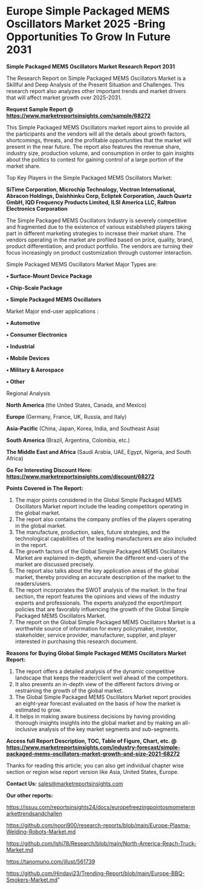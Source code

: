 # Europe Simple Packaged MEMS Oscillators Market 2025 -Bring Opportunities To Grow In Future 2031

<strong>Simple Packaged MEMS Oscillators Market Research Report 2031</strong>

The Research Report on Simple Packaged MEMS Oscillators Market is a Skillful and Deep Analysis of the Present Situation and Challenges. This research report also analyzes other important trends and market drivers that will affect market growth over 2025-2031.

<strong>Request Sample Report @ <a href=https://www.marketreportsinsights.com/sample/68272>https://www.marketreportsinsights.com/sample/68272</a></strong>

This Simple Packaged MEMS Oscillators market report aims to provide all the participants and the vendors will all the details about growth factors, shortcomings, threats, and the profitable opportunities that the market will present in the near future. The report also features the revenue share, industry size, production volume, and consumption in order to gain insights about the politics to contest for gaining control of a large portion of the market share.

Top Key Players in the Simple Packaged MEMS Oscillators Market:

<strong>SiTime Corporation, Microchip Technology, Vectron International, Abracon Holdings, Daishhinku Corp, Ecliptek Corporation, Jauch Quartz GmbH, IQD Frequency Products Limited, ILSI America LLC, Raltron Electronics Corporation</strong>

The Simple Packaged MEMS Oscillators Industry is severely competitive and fragmented due to the existence of various established players taking part in different marketing strategies to increase their market share. The vendors operating in the market are profiled based on price, quality, brand, product differentiation, and product portfolio. The vendors are turning their focus increasingly on product customization through customer interaction.

Simple Packaged MEMS Oscillators Market Major Types are:

<strong>• Surface-Mount Device Package

• Chip-Scale Package

• Simple Packaged MEMS Oscillators</strong>

Market Major end-user applications :

<strong>• Automotive

• Consumer Electronics

• Industrial

• Mobile Devices

• Military & Aerospace

• Other</strong>

Regional Analysis

</u><strong><b>North America</b></strong> (the United States, Canada, and Mexico)

<strong><b>Europe </b></strong>(Germany, France, UK, Russia, and Italy)

<strong><b>Asia-Pacific</b></strong> (China, Japan, Korea, India, and Southeast Asia)

<strong><b>South America</b></strong> (Brazil, Argentina, Colombia, etc.)

<strong><b>The Middle East and Africa</b></strong> (Saudi Arabia, UAE, Egypt, Nigeria, and South Africa)

<strong>Go For Interesting Discount Here: <a href=https://www.marketreportsinsights.com/discount/68272>https://www.marketreportsinsights.com/discount/68272</a></strong>

<strong>Points Covered in The Report:</strong>
<ol>
  <li>The major points considered in the Global Simple Packaged MEMS Oscillators Market report include the leading competitors operating in the global market.</li>
  <li>The report also contains the company profiles of the players operating in the global market.</li>
  <li>The manufacture, production, sales, future strategies, and the technological capabilities of the leading manufacturers are also included in the report.</li>
  <li>The growth factors of the Global Simple Packaged MEMS Oscillators Market are explained in-depth, wherein the different end-users of the market are discussed precisely.</li>
  <li>The report also talks about the key application areas of the global market, thereby providing an accurate description of the market to the readers/users.</li>
  <li>The report incorporates the SWOT analysis of the market. In the final section, the report features the opinions and views of the industry experts and professionals. The experts analyzed the export/import policies that are favorably influencing the growth of the Global Simple Packaged MEMS Oscillators Market.</li>
  <li>The report on the Global Simple Packaged MEMS Oscillators Market is a worthwhile source of information for every policymaker, investor, stakeholder, service provider, manufacturer, supplier, and player interested in purchasing this research document.</li>
</ol>
<strong>Reasons for Buying Global Simple Packaged MEMS Oscillators Market Report:</strong>

<ol>
  <li>The report offers a detailed analysis of the dynamic competitive landscape that keeps the reader/client well ahead of the competitors.</li>
  <li>It also presents an in-depth view of the different factors driving or restraining the growth of the global market.</li>
  <li>The Global Simple Packaged MEMS Oscillators Market report provides an eight-year forecast evaluated on the basis of how the market is estimated to grow.</li>
  <li>It helps in making aware business decisions by having providing thorough insights insights into the global market and by making an all-inclusive analysis of the key market segments and sub-segments.</li>
</ol>
<strong>Access full Report Description, TOC, Table of Figure, Chart, etc. @ <a href=https://www.marketreportsinsights.com/industry-forecast/simple-packaged-mems-oscillators-market-growth-and-size-2021-68272>https://www.marketreportsinsights.com/industry-forecast/simple-packaged-mems-oscillators-market-growth-and-size-2021-68272</a></strong>


Thanks for reading this article; you can also get individual chapter wise section or region wise report version like Asia, United States, Europe.

<strong>Contact Us:</strong>
sales@marketreportsinsights.com

<strong>Our other reports:</strong>

<a href=https://issuu.com/reportsinsights24/docs/europefreezingpointosmometermarkettrendsandchallen>https://issuu.com/reportsinsights24/docs/europefreezingpointosmometermarkettrendsandchallen</a>

<a href=https://github.com/noori900/research-reports/blob/main/Europe-Plasma-Welding-Robots-Market.md>https://github.com/noori900/research-reports/blob/main/Europe-Plasma-Welding-Robots-Market.md</a>

<a href=https://github.com/Ishi78/Research/blob/main/North-America-Reach-Truck-Market.md>https://github.com/Ishi78/Research/blob/main/North-America-Reach-Truck-Market.md</a>

<a href=https://tanomuno.com/illust/561739>https://tanomuno.com/illust/561739</a>

<a href=https://github.com/Hindavi23/Trending-Report/blob/main/Europe-BBQ-Smokers-Market.md>https://github.com/Hindavi23/Trending-Report/blob/main/Europe-BBQ-Smokers-Market.md</a>"
